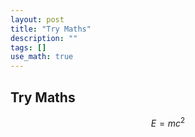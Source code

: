 ```yaml
---
layout: post
title: "Try Maths"
description: ""
tags: []
use_math: true
---
```


## Try Maths

$$E=mc^2$$
